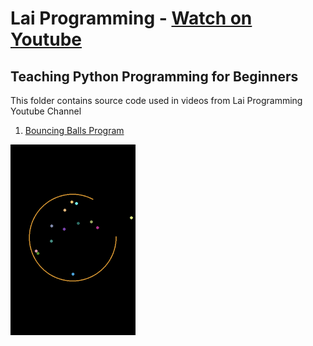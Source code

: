 # Lai Programming - [Watch on Youtube](https://youtu.be/W9fdczla2ds)
## Teaching Python Programming for Beginners

This folder contains source code used in videos from Lai Programming Youtube Channel

1. [Bouncing Balls Program](https://github.com/laiprogramming/laiprogramming/tree/main/bouncing_balls)

<img src="bouncing_balls/screenshot.png" alt="Bouncing Balls Program Screenshot" width="200"/>
